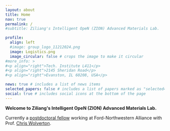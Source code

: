 ```yaml
---
layout: about
title: Home
nav: true
permalink: /
#subtitle: Ziliang's Intelligent OpeN (ZION) Advanced Materials Lab.

profile:
  align: left
  #image: group_logo_11212024.png
  image: Logistics.png
  image_circular: false # crops the image to make it circular
#more_info: >
#<p align="right">Tech. Institute L411</p>
#<p align="right">2145 Sheridan Road</p>
#<p align="right">Evanston, IL 60208, USA</p>

news: true # includes a list of news items
selected_papers: false # includes a list of papers marked as "selected={true}"
social: true # includes social icons at the bottom of the page
---
```


**Welcome to Ziliang's Intelligent OpeN (ZION) Advanced Materials Lab.**

Currently a <a href="https://sites.google.com/site/wolvertonresearchgroup/members/ziliang-wang?authuser=0" target="_blank">postdoctoral fellow</a> working at Ford-Northwestern Alliance with Prof. [Chris Wolverton](https://sites.google.com/site/wolvertonresearchgroup/). 


